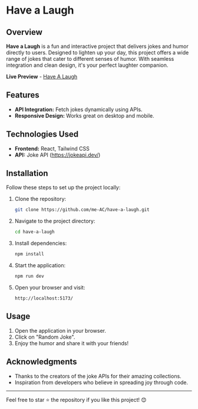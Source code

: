 # Have a Laugh

## Overview

**Have a Laugh** is a fun and interactive project that delivers jokes and humor directly to users. Designed to lighten up your day, this project offers a wide range of jokes that cater to different senses of humor. With seamless integration and clean design, it's your perfect laughter companion.

**Live Preview** - [Have A Laugh](https://have-a-laugh.onrender.com)

## Features

- **API Integration:** Fetch jokes dynamically using APIs.
- **Responsive Design:** Works great on desktop and mobile.

## Technologies Used

- **Frontend:** React, Tailwind CSS
- **API:** Joke API (https://jokeapi.dev/)

## Installation

Follow these steps to set up the project locally:

1. Clone the repository:

   ```bash
   git clone https://github.com/me-AC/have-a-laugh.git
   ```

2. Navigate to the project directory:

   ```bash
   cd have-a-laugh
   ```

3. Install dependencies:

   ```bash
   npm install
   ```

4. Start the application:

   ```bash
   npm run dev
   ```

5. Open your browser and visit:
   ```
   http://localhost:5173/
   ```

## Usage

1. Open the application in your browser.
2. Click on "Random Joke".
3. Enjoy the humor and share it with your friends!

## Acknowledgments

- Thanks to the creators of the joke APIs for their amazing collections.
- Inspiration from developers who believe in spreading joy through code.

---

Feel free to star ⭐ the repository if you like this project! 😊
